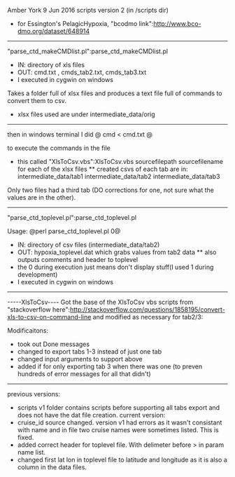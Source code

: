 Amber York 9 Jun 2016 scripts version 2 (in /scripts dir)
* for Essington's PelagicHypoxia, "bcodmo link":http://www.bco-dmo.org/dataset/648914
----------------------------------------------------
"parse_ctd_makeCMDlist.pl":parse_ctd_makeCMDlist.pl
* IN: directory of xls files
* OUT: cmd.txt , cmds_tab2.txt, cmds_tab3.txt
* I executed in cygwin on windows

Takes a folder full of xlsx files and produces a text file full of commands to convert them to csv.
* xlsx files used are under intermediate_data/orig
----------------------------------------------------
then in windows terminal I did @ cmd < cmd.txt @

to execute the commands in the file

* this called "XlsToCsv.vbs":XlsToCsv.vbs sourcefilepath sourcefilename for each of the xlsx files
** created csvs of each tab are in:
intermediate_data/tab1
intermediate_data/tab2
intermediate_data/tab3

Only two files had a third tab (DO corrections for one, not sure what the values are in the other).

----------------------------------------------------
"parse_ctd_toplevel.pl":parse_ctd_toplevel.pl

Usage: @perl parse_ctd_toplevel.pl 0@

* IN: directory of csv files (intermediate_data/tab2)
* OUT: hypoxia_toplevel.dat which grabs values from tab2 data
** also outputs comments and header to toplevel
* the 0 during execution just means don't display stuff(I used 1 during development)
* I executed in cygwin on windows

----------------------------------------------------
-----XlsToCsv----
Got the base of the XlsToCsv vbs scripts from "stackoverflow here":http://stackoverflow.com/questions/1858195/convert-xls-to-csv-on-command-line and modified as necessary for tab2/3:


Modificaitons:
* took out Done messages
* changed to export tabs 1-3 instead of just one tab
* changed input arguments to support above
* added if for only exporting tab 3 when there was one (to preven hundreds of error messages for all that didn't)

----------------------------------------------------
previous versions:
* scripts v1 folder contains scripts before supporting all tabs export and does not have the dat file creation.
current version:
* cruise_id  source changed. version v1 had errors as it wasn't consistant with name and in file two cruise names were sometimes listed.  This is fixed.
* added correct header for toplevel file. With delimeter before > in param name list.
* changed first lat lon in toplevel file to latitude and longitude as it is also a column in the data files.
